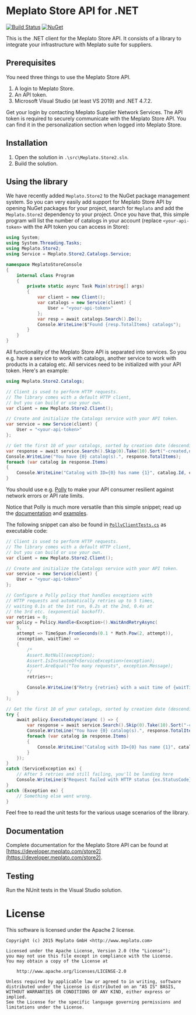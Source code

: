 # Meplato Store API for .NET

[![Build Status](https://travis-ci.org/meplato/store2-dotnet-client.svg?branch=master)](https://travis-ci.org/meplato/store2-dotnet-client)
[![NuGet](https://img.shields.io/nuget/vpre/Meplato.Store2.svg)](https://www.nuget.org/packages/Meplato.Store2/)

This is the .NET client for the Meplato Store API. It consists of a library
to integrate your infrastructure with Meplato suite for suppliers.

## Prerequisites

You need three things to use the Meplato Store API.

1. A login to Meplato Store.
2. An API token.
3. Microsoft Visual Studio (at least VS 2019) and .NET 4.7.2.

Get your login by contacting Meplato Supplier Network Services. The API token
is required to securely communicate with the Meplato Store API. You can
find it in the personalization section when logged into Meplato Store.

## Installation

1. Open the solution in `.\src\Meplato.Store2.sln`.
2. Build the solution.

## Using the library

We have recently added `Meplato.Store2` to the NuGet package management
system. So you can very easily add support for Meplato Store API by opening
NuGet packages for your project, search for `Meplato` and add the
`Meplato.Store2` dependency to your project. Once you have that, this simple
program will list the number of catalogs in your account
(replace `<your-api-token>` with the API token you can access in Store):

```csharp
using System;
using System.Threading.Tasks;
using Meplato.Store2;
using Service = Meplato.Store2.Catalogs.Service;

namespace MeplatoStoreConsole
{
    internal class Program
    {
        private static async Task Main(string[] args)
        {
            var client = new Client();
            var catalogs = new Service(client) {
                User = "<your-api-token>"
            };
            var resp = await catalogs.Search().Do();
            Console.WriteLine($"Found {resp.TotalItems} catalogs");
        }
    }
}
```

All functionality of the Meplato Store API is separated into services.
So you e.g. have a service to work with catalogs, another
service to work with products in a catalog etc. All services need to be
initialized with your API token. Here's an example:

```csharp
using Meplato.Store2.Catalogs;

// Client is used to perform HTTP requests.
// The library comes with a default HTTP client,
// but you can build or use your own.
var client = new Meplato.Store2.Client();

// Create and initialize the Catalogs service with your API token.
var service = new Service(client) {
    User = "<your-api-token>"
};

// Get the first 10 of your catalogs, sorted by creation date (descending), then by name.
var response = await service.Search().Skip(0).Take(10).Sort("-created,name").Do();
Console.WriteLine("You have {0} catalog(s).", response.TotalItems);
foreach (var catalog in response.Items)
{
    Console.WriteLine("Catalog with ID={0} has name {1}", catalog.Id, catalog.Name);
}
```

You should use e.g. [Polly](https://github.com/App-vNext/Polly)
to make your API consumer resilient against network errors or
API rate limits.

Notice that Polly is much more versatile than this simple snippet;
read up the [documentation](http://www.thepollyproject.org/)
and [examples](https://github.com/App-vNext/Polly-Samples).

The following snippet can also be found in
[`PollyClientTests.cs`](https://github.com/meplato/store2-dotnet-client/blob/master/src/Meplato.Store2.Tests/PollyClientTests.cs) as executable code:

```csharp
// Client is used to perform HTTP requests.
// The library comes with a default HTTP client,
// but you can build or use your own.
var client = new Meplato.Store2.Client();

// Create and initialize the Catalogs service with your API token.
var service = new Service(client) {
    User = "<your-api-token>"
};

// Configure a Polly policy that handles exceptions with
// HTTP requests and automatically retries up to 5 times,
// waiting 0.1s at the 1st run, 0.2s at the 2nd, 0.4s at
// the 3rd etc. (exponential backoff).
var retries = 0;
var policy = Policy.Handle<Exception>().WaitAndRetryAsync(
    5,
    attempt => TimeSpan.FromSeconds(0.1 * Math.Pow(2, attempt)),
    (exception, waitTime) =>
    {
        /*
        Assert.NotNull(exception);
        Assert.IsInstanceOf<ServiceException>(exception);
        Assert.AreEqual("Too many requests", exception.Message);
        */
        retries++;

        Console.WriteLine($"Retry {retries} with a wait time of {waitTime}");
    }
);

// Get the first 10 of your catalogs, sorted by creation date (descending), then by name.
try {
    await policy.ExecuteAsync(async () => {
        var response = await service.Search().Skip(0).Take(10).Sort("-created,name").Do();
        Console.WriteLine("You have {0} catalog(s).", response.TotalItems);
        foreach (var catalog in response.Items)
        {
            Console.WriteLine("Catalog with ID={0} has name {1}", catalog.Id, catalog.Name);
        }
    });
}
catch (ServiceException ex) {
    // After 5 retries and still failing, you'll be landing here
    Console.WriteLine($"Request failed with HTTP status {ex.StatusCode}");
}
catch (Exception ex) {
    // Something else went wrong.
}
```

Feel free to read the unit tests for the various usage scenarios of the
library.

## Documentation

Complete documentation for the Meplato Store API can be found at
[https://developer.meplato.com/store2](https://developer.meplato.com/store2).

## Testing

Run the NUnit tests in the Visual Studio solution.

# License

This software is licensed under the Apache 2 license.

    Copyright (c) 2015 Meplato GmbH <http://www.meplato.com>

    Licensed under the Apache License, Version 2.0 (the "License");
    you may not use this file except in compliance with the License.
    You may obtain a copy of the License at

        http://www.apache.org/licenses/LICENSE-2.0

    Unless required by applicable law or agreed to in writing, software
    distributed under the License is distributed on an "AS IS" BASIS,
    WITHOUT WARRANTIES OR CONDITIONS OF ANY KIND, either express or implied.
    See the License for the specific language governing permissions and
    limitations under the License.
